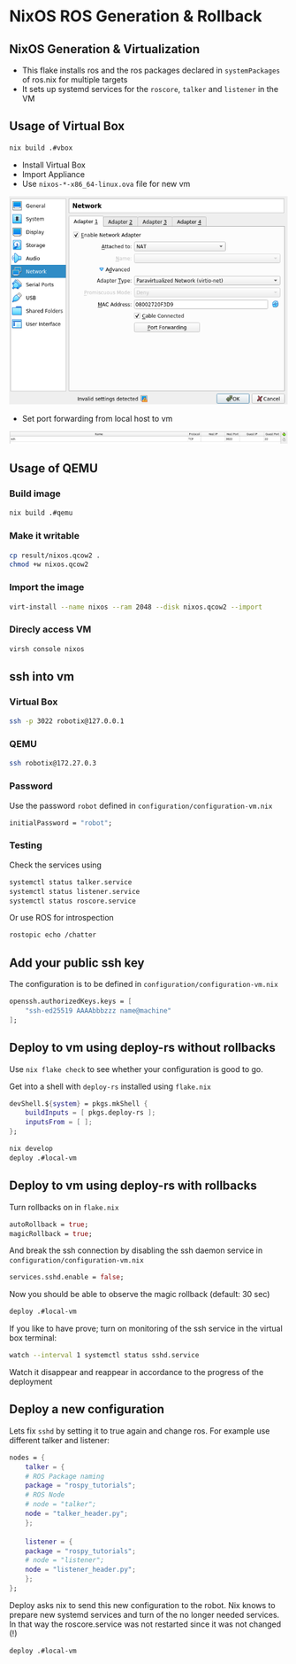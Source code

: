 # NixOS ROS Generation & Rollback

## NixOS Generation & Virtualization

- This flake installs ros and the ros packages declared in `systemPackages` of ros.nix for multiple targets
- It sets up systemd services for the `roscore`, `talker` and `listener` in the VM

## Usage of Virtual Box

``` bash
nix build .#vbox
```

- Install Virtual Box
- Import Appliance
- Use `nixos-*-x86_64-linux.ova` file for new vm

![](img/2024-10-09-15-40-29.png)

- Set port forwarding from local host to vm

![](img/2024-10-09-15-39-51.png)

## Usage of QEMU

### Build image

``` bash
nix build .#qemu
```

### Make it writable

``` bash
cp result/nixos.qcow2 .
chmod +w nixos.qcow2
```

### Import the image

``` bash
virt-install --name nixos --ram 2048 --disk nixos.qcow2 --import
```

### Direcly access VM

``` bash
virsh console nixos
```

## ssh into vm

### Virtual Box

``` bash
ssh -p 3022 robotix@127.0.0.1
```

### QEMU

``` bash
ssh robotix@172.27.0.3
```

### Password

Use the password `robot` defined in `configuration/configuration-vm.nix`

``` nix
initialPassword = "robot";
```

### Testing

Check the services using

``` bash
systemctl status talker.service
systemctl status listener.service
systemctl status roscore.service
```

Or use ROS for introspection

``` bash
rostopic echo /chatter
```

## Add your public ssh key

The configuration is to be defined in `configuration/configuration-vm.nix`

``` nix
openssh.authorizedKeys.keys = [
    "ssh-ed25519 AAAAbbbzzz name@machine"
];
```

## Deploy to vm using deploy-rs **without** rollbacks

Use `nix flake check` to see whether your configuration is good to go.

Get into a shell with `deploy-rs` installed using `flake.nix`

``` nix
devShell.${system} = pkgs.mkShell {
    buildInputs = [ pkgs.deploy-rs ];
    inputsFrom = [ ];
};
```

``` bash
nix develop
deploy .#local-vm
```

## Deploy to vm using deploy-rs **with** rollbacks

Turn rollbacks on in `flake.nix`

``` nix
autoRollback = true;
magicRollback = true;
```

And break the ssh connection by disabling the ssh daemon service in `configuration/configuration-vm.nix`

``` nix
services.sshd.enable = false;
```

Now you should be able to observe the magic rollback (default: 30 sec)

``` bash
deploy .#local-vm
```

If you like to have prove; turn on monitoring of the ssh service in the virtual box terminal:

``` bash
watch --interval 1 systemctl status sshd.service
```

Watch it disappear and reappear in accordance to the progress of the deployment

## Deploy a new configuration

Lets fix `sshd` by setting it to true again and change ros. For example use different talker and listener:

``` nix
nodes = {
    talker = {
    # ROS Package naming
    package = "rospy_tutorials";
    # ROS Node
    # node = "talker";
    node = "talker_header.py";
    };

    listener = {
    package = "rospy_tutorials";
    # node = "listener";
    node = "listener_header.py";
    };
};
```

Deploy asks nix to send this new configuration to the robot. Nix knows to prepare new systemd services and turn of the no longer needed services. In that way the roscore.service was not restarted since it was not changed (!)

``` bash
deploy .#local-vm
```
